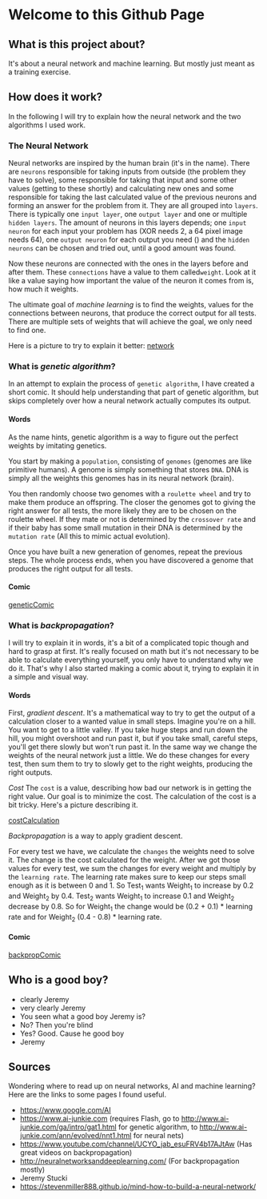 <link href="css/neural-net.css" rel="stylesheet" type="text/css"></link>

# Welcome to this Github Page

## What is this project about?

It's about a neural network and machine learning. 
But mostly just meant as a training exercise.

## How does it work?

In the following I will try to explain how the neural network and the two algorithms I used work.

### The Neural Network
Neural networks are inspired by the human brain (it's in the name). 
There are `neurons` responsible for taking inputs from outside (the problem they have to solve), some responsible for taking that input and some other values (getting to these shortly) and calculating new ones and some responsible for taking the last calculated value of the previous neurons and forming an answer for the problem from it. They are all grouped into `layers`. There is typically one `input layer`, one `output layer` and one or multiple `hidden layers`. The amount of neurons in this layers depends; one `input neuron` for each input your problem has (XOR needs 2, a 64 pixel image needs 64), one `output neuron` for each output you need () and the `hidden neurons` can be chosen and tried out, until a good amount was found.

Now these neurons are connected with the ones in the layers before and after them. These `connections` have a value to them called`weight`. Look at it like a value saying how important the value of the neuron it comes from is, how much it weights.

The ultimate goal of *machine learning* is to find the weights, values for the connections between neurons, that produce the correct output for all tests. There are multiple sets of weights that will achieve the goal, we only need to find one.

Here is a picture to try to explain it better:
[network]

### What is *genetic algorithm*?
In an attempt to explain the process of `genetic algorithm`, I have created a short comic. It should help understanding that part of genetic algorithm, but skips completely over how a neural network actually computes its output.

#### Words
As the name hints, genetic algorithm is a way to figure out the perfect weights by imitating genetics.

You start by making a `population`, consisting of `genomes` (genomes are like primitive humans). A genome is simply something that stores `DNA`. DNA is simply all the weights this genomes has in its neural network (brain).

You then randomly choose two genomes with a `roulette wheel` and try to make them produce an offspring. The closer the genomes got to giving the right answer for all tests, the more likely  they are to be chosen on the roulette wheel. If they mate or not is determined by the `crossover rate` and if their baby has some small mutation in their DNA is determined by the `mutation rate` (All this to mimic actual evolution).

Once you have built a new generation of genomes, repeat the previous steps.
The whole process ends, when you have discovered a genome that produces the right output for all tests.

#### Comic

[geneticComic]


### What is *backpropagation*?
I will try to explain it in words, it's a bit of a complicated topic though and hard to grasp at first. It's really focused on math but it's not necessary to be able to calculate everything yourself, you only have to understand why we do it. That's why I also started making a comic about it, trying to explain it in a simple and visual way.

#### Words

First, *gradient descent*.
It's a mathematical way to try to get the output of a calculation closer to a wanted value in small steps.
Imagine you're on a hill. You want to get to a little valley. If you take huge steps and run down the hill, you might overshoot and run past it, but if you take small, careful steps, you'll get there slowly but won't run past it. 
In the same way we change the weights of the neural network just a little. We do these changes for every test, then sum them to try to slowly get to the right weights, producing the right outputs.

*Cost*
The `cost` is a value, describing how bad our network is in getting the right value. Our goal is to minimize the cost. The calculation of the cost is a bit tricky. Here's a picture describing it.

[costCalculation]

*Backpropagation* is a way to apply gradient descent.

For every test we have, we calculate the `changes` the weights need to solve it. The change is the cost calculated for the weight.  After we got those values for every test, we sum the changes for every weight and multiply by the `learning rate`. The learning rate makes sure to keep our steps small enough as it is between 0 and 1.
So Test<sub>1</sub> wants Weight<sub>1</sub> to increase by 0.2 and Weight<sub>2</sub> by 0.4. Test<sub>2</sub> wants Weight<sub>1</sub> to increase 0.1 and Weight<sub>2</sub> decrease by 0.8. So for Weight<sub>1</sub> the change would be (0.2 + 0.1) * learning rate and for Weight<sub>2</sub> (0.4 - 0.8) * learning rate.

#### Comic
[backpropComic]

## Who is a good boy?
- clearly Jeremy
- very clearly Jeremy
- You seen what a good boy Jeremy is?
- No? Then you're blind
- Yes? Good. Cause he good boy
- Jeremy

## Sources

Wondering where to read up on neural networks, AI and machine learning? 
Here are the links to some pages I found useful.

- https://www.google.com/AI
- https://www.ai-junkie.com (requires Flash, go to http://www.ai-junkie.com/ga/intro/gat1.html for genetic algorithm, to http://www.ai-junkie.com/ann/evolved/nnt1.html for neural nets)
- https://www.youtube.com/channel/UCYO_jab_esuFRV4b17AJtAw (Has great videos on backpropagation)
- http://neuralnetworksanddeeplearning.com/ (For backpropagation mostly)
- Jeremy Stucki
- https://stevenmiller888.github.io/mind-how-to-build-a-neural-network/ 



[network]: https://github.com/adam-p/markdown-here/raw/master/src/common/images/icon48.png
[geneticComic]: https://github.com/adam-p/markdown-here/raw/master/src/common/images/icon48.png
[costCalculation]: https://github.com/adam-p/markdown-here/raw/master/src/common/images/icon48.png
[backpropComic]: https://github.com/adam-p/markdown-here/raw/master/src/common/images/icon48.png

